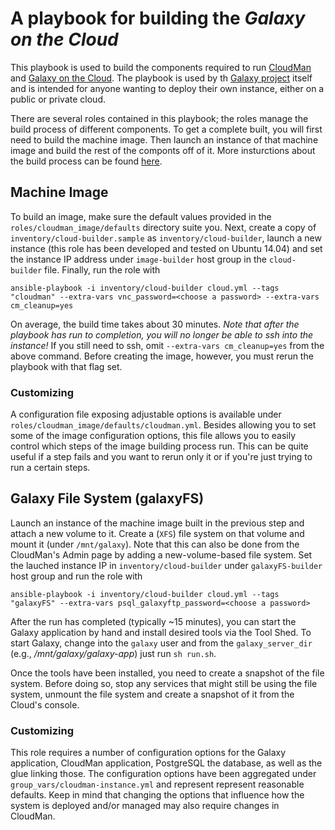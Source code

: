 A playbook for building the *Galaxy on the Cloud*
=================================================

This playbook is used to build the components required to run
[CloudMan][cloudman] and [Galaxy on the Cloud][goc]. The playbook is
used by th [Galaxy project][gp] itself and is intended for anyone
wanting to deploy their own instance, either on a public or private
cloud.

There are several roles contained in this playbook; the roles manage
the build process of different components. To get a complete built,
you will first need to build the machine image. Then launch an instance
of that machine image and build the rest of the componts off of it.
More insturctions about the build process can be found [here][building].

Machine Image
-------------
To build an image, make sure the default values provided in the
`roles/cloudman_image/defaults` directory suite you. Next, create a copy of
`inventory/cloud-builder.sample` as `inventory/cloud-builder`, launch a new
instance (this role has been developed and tested on Ubuntu 14.04) and set the
instance IP address under `image-builder` host group in the `cloud-builder` file.
Finally, run the role with

    ansible-playbook -i inventory/cloud-builder cloud.yml --tags "cloudman" --extra-vars vnc_password=<choose a password> --extra-vars cm_cleanup=yes

On average, the build time takes about 30 minutes. *Note that after the playbook
has run to completion, you will no longer be able to ssh into the instance!* If
you still need to ssh, omit `--extra-vars cm_cleanup=yes` from the above command.
Before creating the image, however, you must rerun the playbook with that flag set.

### Customizing
A configuration file exposing adjustable options is available under
`roles/cloudman_image/defaults/cloudman.yml`. Besides allowing you to set some
of the image configuration options, this file allows you to easily control which
steps of the image building process run. This can be quite useful if a step fails
and you want to rerun only it or if you're just trying to run a certain steps.

Galaxy File System (galaxyFS)
-----------------------------
Launch an instance of the machine image built in the previous step and attach a
new volume to it. Create a (`XFS`) file system on that volume and mount it
(under `/mnt/galaxy`). Note that this can also be done from the CloudMan's
Admin page by adding a new-volume-based file system. Set the lauched instance
IP in `inventory/cloud-builder` under `galaxyFS-builder` host group and run the
role with

    ansible-playbook -i inventory/cloud-builder cloud.yml --tags "galaxyFS" --extra-vars psql_galaxyftp_password=<choose a password>

After the run has completed (typically ~15 minutes), you can start the Galaxy
application by hand and install desired tools via the Tool Shed. To start Galaxy,
change into the `galaxy` user and from the `galaxy_server_dir` (e.g.,
*/mnt/galaxy/galaxy-app*) just run `sh run.sh`.

Once the tools have been installed, you need to create a snapshot of the file
system. Before doing so, stop any services that might still be using the file
system, unmount the file system and create a snapshot of it from the Cloud's console.

### Customizing
This role requires a number of configuration options for the Galaxy application,
CloudMan application, PostgreSQL the database, as well as the glue linking those.
The configuration options have been aggregated under
`group_vars/cloudman-instance.yml` and represent represent reasonable defaults.
Keep in mind that changing the options that influence how the system is deployed
and/or managed may also require changes in CloudMan.


[cloudman]: http://usecloudman.org/
[goc]: https://wiki.galaxyproject.org/Cloud
[gp]: http://galaxyproject.org/
[building]: https://wiki.galaxyproject.org/CloudMan/Building
